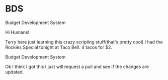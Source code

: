# BDS
Budget Development System

Hi Humans!

Terry here just learning this crazy scripting stuff(that's pretty cool)
I had the Rockies Special tonight at Taco Bell.  4 tacos for $2.

Budget Development System

Ok I think I got this I just will request a pull and see if the changes are updated.

